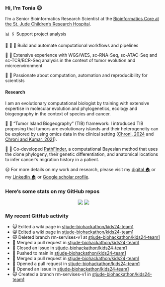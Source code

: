 
### Hi, I’m Tonia 😊

I’m a Senior Bioinformatics Research Scientist at the [Bioinformatics
Core at the St. Jude Children’s Research
Hospital](https://www.stjude.org/research/departments/developmental-neurobiology/shared-resources/bioinformatic-core.html).

📊 🖇️ Support project analysis

:rocket: :construction: :construction_worker: Build and automate
computational workflows and pipelines

🧬 💪 Extensive experience with WGS/WES, sc-RNA-Seq, sc-ATAC-Seq and
sc-TCR/BCR-Seq analysis in the context of tumor evolution and
microenvironment

:bug: :construction_worker: Passionate about computation, automation and
reproducibility for scientists

#### Research

I am an evolutionary computational biologist by training with extensive
expertise in molecular evolution and phylogenetics, ecology and
biogeography in the context of species and cancer.

:memo: :rocket: “Tumor Island Biogeography” (TIB) framework: I
introduced TIB proposing that tumors are evolutionary islands and their
heterogeneity can be explored by using omics data in the clinical
setting ([Chroni,
2024](https://www.taylorfrancis.com/chapters/edit/10.1201/9781003307921-10/tumor-island-biogeography-antonia-chroni)
and [Chroni and Kumar, 2021](https://doi.org/10.1093/gbe/evab276)).

:memo: :rocket: Co-developed
[PathFinder](https://github.com/SayakaMiura/PathFinder), a computational
Bayesian method that uses the clone phylogeny, their genetic
differentiation, and anatomical locations to infer cancer’s migration
history in a patient.

:smiley: For more details on my work and research, please visit my
[digital 🏠](https://antoniachroni.github.io/) or my [LinkedIn
🏠](https://www.linkedin.com/in/antonia-chroni-ba1a8514b/) or [Google
scholar
profile](https://scholar.google.com/citations?user=WHYQrCYAAAAJ&hl=en).

### Here’s some stats on my GitHub repos

<p align="center">
<img src="https://github-readme-stats.vercel.app/api?username=AntoniaChroni&show_icons=true&theme=dracula">
<img src="https://github-readme-stats.vercel.app/api/top-langs/?username=AntoniaChroni&show=html,css,jupyter%20notebook&layout=compact">
</p>

### My recent GitHub activity

- 😺 Edited a wiki page in
  [stjude-biohackathon/kids24-team1](https://github.com/stjude-biohackathon/kids24-team1)
- 😺 Edited a wiki page in
  [stjude-biohackathon/kids24-team1](https://github.com/stjude-biohackathon/kids24-team1)
- 😺 Deleted branch rm-servises-v1 at
  [stjude-biohackathon/kids24-team1](https://github.com/stjude-biohackathon/kids24-team1)
- 🎉 Merged a pull request in
  [stjude-biohackathon/kids24-team1](https://github.com/stjude-biohackathon/kids24-team1)
- 🎊 Closed an issue in
  [stjude-biohackathon/kids24-team1](https://github.com/stjude-biohackathon/kids24-team1)
- 📨 Pushed to main in
  [stjude-biohackathon/kids24-team1](https://github.com/stjude-biohackathon/kids24-team1)
- 🎉 Merged a pull request in
  [stjude-biohackathon/kids24-team1](https://github.com/stjude-biohackathon/kids24-team1)
- 🤔 Opened a pull request in
  [stjude-biohackathon/kids24-team1](https://github.com/stjude-biohackathon/kids24-team1)
- 🤔 Opened an issue in
  [stjude-biohackathon/kids24-team1](https://github.com/stjude-biohackathon/kids24-team1)
- 😺 Created a branch rm-servises-v1 in
  [stjude-biohackathon/kids24-team1](https://github.com/stjude-biohackathon/kids24-team1)
